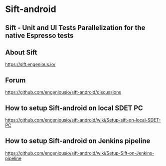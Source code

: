 # Sift-android


## Sift - Unit and UI Tests Parallelization for the native Espresso tests


## About Sift

https://sift.engenious.io/ 


## Forum

https://github.com/engeniousio/sift-android/discussions


## How to setup Sift-android on local SDET PC 

https://github.com/engeniousio/sift-android/wiki/Setup-sift-on-local-SDET-PC 


## How to setup Sift-android on Jenkins pipeline

https://github.com/engeniousio/sift-android/wiki/Setup-Sift-on-Jenkins-pipeline
